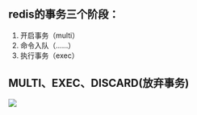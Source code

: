 ## redis的事务三个阶段：

1. 开启事务（multi） 
2. 命令入队（......） 
3. 执行事务（exec）





## MULTI、EXEC、DISCARD(放弃事务)



![](https://youpaiyun.zongqilive.cn/image/006tNc79ly1g4cj8bwubfj30ta0g4aar.jpg)
































